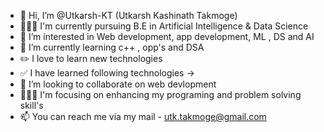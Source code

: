 - 👋 Hi, I’m @Utkarsh-KT (Utkarsh Kashinath Takmoge)
- 👨🏻‍🎓 I'm currently pursuing B.E in Artificial Intelligence & Data Science
- 👀 I’m interested in Web development, app development, ML , DS and AI
- 🌱 I’m currently learning c++ , opp's and DSA
- ✏️ I love to learn new technologies
- ✅ I have learned following technologies -> 
- 💞️ I’m looking to collaborate on web devlopment
- 👨🏻‍💻 I'm focusing on enhancing my programing and problem solving skill's
- 📫 You can reach me via my mail - utk.takmoge@gmail.com
